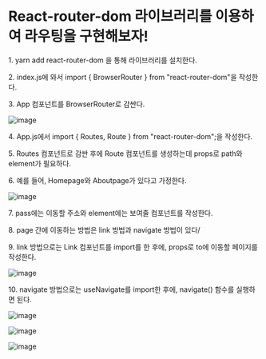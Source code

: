 <h1>React-router-dom 라이브러리를 이용하여 라우팅을 구현해보자!</h1>
<p>1. yarn add react-router-dom 을 통해 라이브러리를 설치한다.</p>
<p>2. index.js에 와서 import { BrowserRouter } from "react-router-dom"을 작성한다.</p>
<p>3. App 컴포넌트를 BrowserRouter로 감싼다.</p>

![image](https://user-images.githubusercontent.com/58474431/199402068-726760e6-c26d-44c0-84f8-3f82734cad71.png)

<p>4. App.js에서 import { Routes, Route } from "react-router-dom";을 작성한다.</p>
<p>5. Routes 컴포넌트로 감싼 후에 Route 컴포넌트를 생성하는데 props로 path와 element가 필요하다.</p>
<p>6. 예를 들어, Homepage와 Aboutpage가 있다고 가정한다.</p>

![image](https://user-images.githubusercontent.com/58474431/199402349-48aed5ab-835b-45d9-91ed-efd68f61db16.png)

<p>7. pass에는 이동할 주소와 element에는 보여줄 컴포넌트를 작성한다.</p>
<p>8. page 간에 이동하는 방법은 link 방법과 navigate 방법이 있다/</p>
<p>9. link 방법으로는 Link 컴포넌트를 import를 한 후에, props로 to에 이동할 페이지를 작성한다.</p>

![image](https://user-images.githubusercontent.com/58474431/199402527-2bd5b39c-2ca5-4540-b939-3717347ac492.png)

<p>10. navigate 방법으로는 useNavigate를 import한 후에, navigate() 함수를 실행하면 된다.</p>

![image](https://user-images.githubusercontent.com/58474431/199402827-78e6419f-2f7c-43fc-8403-ffe048e280c0.png)

![image](https://user-images.githubusercontent.com/58474431/199402711-bffc0bd0-d7ca-4b01-b639-68bcbb6f954c.png)

![image](https://user-images.githubusercontent.com/58474431/199402744-f0bf6ffc-d15c-4d71-9e95-26dfb051e4ad.png)
